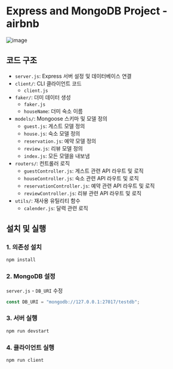# Express and MongoDB Project - airbnb

![image](https://github.com/user-attachments/assets/be708835-a948-46b7-97db-5f7ff8ad7a21)


## 코드 구조
-   `server.js`: Express 서버 설정 및 데이터베이스 연결
-   `client/`: CLI 클라이언트 코드
    -   `client.js`
-   `faker/`: 더미 데이터 생성
    -   `faker.js`
    -   `houseName`: 더미 숙소 이름
-   `models/`: Mongoose 스키마 및 모델 정의
    -   `guest.js`: 게스트 모델 정의
    -   `house.js`: 숙소 모델 정의
    -   `reservation.js`: 예약 모델 정의
    -   `review.js`: 리뷰 모델 정의
    -   `index.js`: 모든 모델을 내보냄
-   `routers/`: 컨트롤러 로직
    -   `guestController.js`: 게스트 관련 API 라우트 및 로직
    -   `houseController.js`: 숙소 관련 API 라우트 및 로직
    -   `reservationController.js`: 예약 관련 API 라우트 및 로직
    -   `reviewController.js`: 리뷰 관련 API 라우트 및 로직
-   `utils/`: 재사용 유틸리티 함수
    -   `calender.js`: 달력 관련 로직

## 설치 및 실행

### 1. 의존성 설치

```bash
npm install
```

### 2. MongoDB 설정

`server.js` - `DB_URI` 수정

```javascript
const DB_URI = "mongodb://127.0.0.1:27017/testdb";
```

### 3. 서버 실행

```bash
npm run devstart
```

### 4. 클라이언트 실행

```bash
npm run client
```

